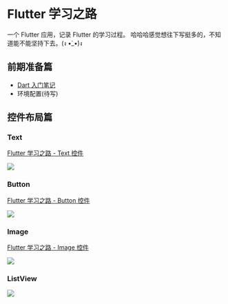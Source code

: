 # Flutter 学习之路

一个 Flutter 应用，记录 Flutter 的学习过程。 哈哈哈感觉想往下写挺多的，不知道能不能坚持下去。(ง •̀_•́)ง

## 前期准备篇

- [Dart 入门笔记](https://www.jianshu.com/p/1bd4674c0760)
- 环境配置(待写)


## 控件布局篇

<!--<img src="https://github.com/draftbk/Blog_Resource/blob/master/Flutter/gif/flutter_load_text.gif" width="26%" height="26%"> <img src="https://github.com/draftbk/Blog_Resource/blob/master/Flutter/gif/flutter_load_button.gif" width="26%" height="26%"> <img src="https://github.com/draftbk/Blog_Resource/blob/master/Flutter/gif/flutter_load_image.gif" width="26%" height="26%">-->


### Text 
[Flutter 学习之路 - Text 控件](https://www.jianshu.com/p/23308cadce2a)

![](https://github.com/draftbk/Blog_Resource/blob/master/Flutter/gif/flutter_road_text.gif)


### Button 
[Flutter 学习之路 - Button 控件](https://www.jianshu.com/p/db7e2f47fbda)

![](https://github.com/draftbk/Blog_Resource/blob/master/Flutter/gif/flutter_road_button.gif)

### Image 

[Flutter 学习之路 - Image 控件](https://www.jianshu.com/p/9838a54e4f0c)

![](https://github.com/draftbk/Blog_Resource/blob/master/Flutter/gif/flutter_road_image.gif)

### ListView  

![](https://github.com/draftbk/Blog_Resource/blob/master/Flutter/gif/flutter_road_listview.gif)
